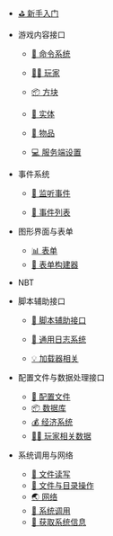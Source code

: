 - [⛳ 新手入门](zh_CN/Development/)

- 游戏内容接口

  - [🎯 命令系统](zh_CN/Development/GameAPI/Command.md)

  - [🏃‍♂️ 玩家](zh_CN/Development/GameAPI/Player.md)

  - [📦 方块](zh_CN/Development/GameAPI/Block.md)
  - [🎈 实体](zh_CN/Development/GameAPI/Entity.md)
  - [🧰 物品](zh_CN/Development/GameAPI/Item.md)
  - [💻 服务端设置](zh_CN/Development/GameAPI/Server.md)

- 事件系统

  - [🔔 监听事件](zh_CN/Development/EventAPI/Listen.md)

  - [📜 事件列表](zh_CN/Development/EventAPI/Events.md)

- 图形界面与表单
  
  - [📊 表单](zh_CN/Development/GuiAPI/Form.md)
  - [💼 表单构建器](zh_CN/Development/GuiAPI/FormBuilder.md)
  
- NBT

- 脚本辅助接口

  - [💼 脚本辅助接口](zh_CN/Development/ScriptAPI/ScriptHelp.md)

  - [📅 通用日志系统](zh_CN/Development/ScriptAPI/Logger.md)
  - [💡 加载器相关](zh_CN/Development/ScriptAPI/Lxl.md)

- 配置文件与数据处理接口

  - [🔨 配置文件](zh_CN/Development/DataAPI/ConfigFile.md)
  - [📦 数据库](zh_CN/Development/DataAPI/DataBase.md)
  - [💰 经济系统](zh_CN/Development/DataAPI/Economy.md)
  - [🏃‍♂️ 玩家相关数据](zh_CN/Development/DataAPI/PlayerData.md)

- 系统调用与网络
  - [📝 文件读写](zh_CN/Development/SystemAPI/File.md)
  - [📂 文件与目录操作](zh_CN/Development/SystemAPI/FileSystem.md)
  - [🌏 网络](zh_CN/Development/SystemAPI/Network.md)
  - [📡 系统调用](zh_CN/Development/SystemAPI/SystemCall.md)
  - [📜 获取系统信息](zh_CN/Development/SystemAPI/SystemInfo.md)